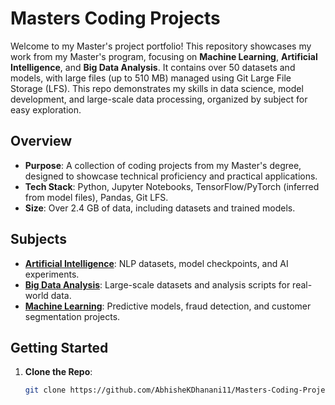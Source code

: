 # Masters Coding Projects

Welcome to my Master's project portfolio! This repository showcases my work from my Master's program, focusing on **Machine Learning**, **Artificial Intelligence**, and **Big Data Analysis**. It contains over 50 datasets and models, with large files (up to 510 MB) managed using Git Large File Storage (LFS). This repo demonstrates my skills in data science, model development, and large-scale data processing, organized by subject for easy exploration.

## Overview
- **Purpose**: A collection of coding projects from my Master's degree, designed to showcase technical proficiency and practical applications.
- **Tech Stack**: Python, Jupyter Notebooks, TensorFlow/PyTorch (inferred from model files), Pandas, Git LFS.
- **Size**: Over 2.4 GB of data, including datasets and trained models.

## Subjects
- **[Artificial Intelligence](./Artificial%20Intelligence)**: NLP datasets, model checkpoints, and AI experiments.
- **[Big Data Analysis](./Big%20data%20Analysis)**: Large-scale datasets and analysis scripts for real-world data.
- **[Machine Learning](./Machine%20Learning)**: Predictive models, fraud detection, and customer segmentation projects.

## Getting Started
1. **Clone the Repo**:
   ```bash
   git clone https://github.com/AbhisheKDhanani11/Masters-Coding-Projects.git
